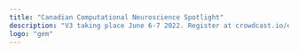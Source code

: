 ```yaml
---
title: "Canadian Computational Neuroscience Spotlight"
description: "V3 taking place June 6-7 2022. Register at crowdcast.io/e/ccnsv3/register"
logo: "gem"
---
```

